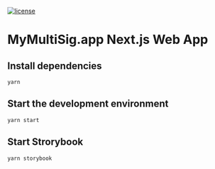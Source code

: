 [![license](https://img.shields.io/github/license/jamesisaac/react-native-background-task.svg)](https://opensource.org/licenses/MIT)

# MyMultiSig.app Next.js Web App

## Install dependencies

```
yarn
```

## Start the development environment

```
yarn start
```

## Start Strorybook

```
yarn storybook
```
